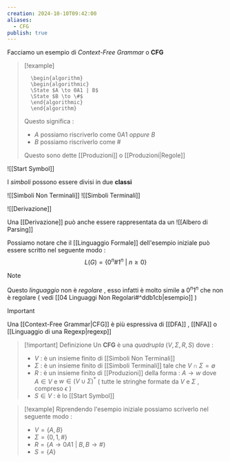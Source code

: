 ```yaml
---
creation: 2024-10-10T09:42:00
aliases:
  - CFG
publish: true
---
```

Facciamo un esempio di *Context-Free Grammar* o **CFG**
>[!example] 
>```pseudo
>	\begin{algorithm}
>	\begin{algorithmic}
>	\State $A \to 0A1 | B$
>	\State $B \to \#$
>	\end{algorithmic}
>	\end{algorithm}
>```
>Questo significa : 
>+ $A$ possiamo riscriverlo come $0A1$ *oppure* $B$
>+ $B$ possiamo riscriverlo come $\#$
>
>Questo sono dette [[Produzioni]] o [[Produzioni|Regole]]
>

![[Start Symbol]]

I *simboli* possono essere divisi in due **classi**

![[Simboli Non Terminali]]
![[Simboli Terminali]]

![[Derivazione]]

Una [[Derivazione]] può anche essere rappresentata da un ![[Albero di Parsing]]

Possiamo notare che il [[Linguaggio Formale]] dell'esempio iniziale può essere scritto nel seguente modo : 
$$L(G)=\{ 0^n\#1^n\ | \ n\ge 0 \}$$
>[!note] 
>Questo *linguaggio* non è *regolare* , esso infatti è molto simile a $0^n1^n$ che non è regolare ( vedi [[04 Linguaggi Non Regolari#^ddb1cb|esempio]] )

>[!important] 
>Una [[Context-Free Grammar|CFG]] è più espressiva di [[DFA]] , [[NFA]] o [[Linguaggio di una Regexp|regexp]] 

>[!important] Definizione
>Un **CFG** è una *quadrupla* $(V,\Sigma,R,S)$ dove : 
>+ $V$ : è un insieme finito di [[Simboli Non Terminali]]
>+ $\Sigma$ : è un insieme finito di [[Simboli Terminali]] tale che $V \cap \Sigma = \emptyset$
>+ $R$ : è un insieme finito di [[Produzioni]] della forma : 
>	$A \to w$ dove $A\in V$ e $w \in (V \cup \Sigma)^*$ ( tutte le stringhe formate da $V$ e $\Sigma$ , compreso $\epsilon$ )
>+ $S \in V$ : è lo [[Start Symbol]] 

>[!example] 
>Riprendendo l'esempio iniziale possiamo scriverlo nel seguente modo : 
>+ $V = \{A,B\}$
>+ $\Sigma = \{0,1,\#\}$
>+ $R = \{A \to 0A1\ |\ B , B \to \#\}$
>+ $S=\{A\}$

